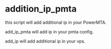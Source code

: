 # addition_ip_pmta
this script will add additional ip in your PowerMTA.

add_ip_pmta will add ip in your pmta config.

add_ip will add additional ip in your vps.
